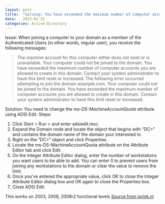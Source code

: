 ```yaml
---
layout: post
title:  "Solving: You have exceeded the maximum number of computer accounts you are allowed to create in this domain..."
date:   2013-02-22
categories: Active-Directory
---
```

Issue: When joining a computer to your domain as a member of the Authenticated Users (in other words, regular user), you receive the following messages:

> The machine account for this computer either does not exist or is unavailable.
> Your computer could not be joined to the domain. You have exceeded the maximum number of computer accounts you are allowed to create in this domain. Contact your system administrator to have this limit reset or increased.
> The following error occurred attempting to join the domain example.com. Your computer could not be joined to the domain. You have exceeded the maximum number of computer accounts you are allowed to create in this domain. Contact your system administrator to have this limit reset or increased.

Solution: You need to change the _ms-DS-MachineAccountQuota_ attribute using ADSI Edit. Steps:

1.  Click Start > Run > and enter adsiedit.msc.
2.  Expand the Domain node and locate the object that begins with “DC=” and contains the domain name of the domain your interested in.
3.  Right on the “DC=” object and click Properties.
4.  Locate the ms-DS-MachineAccountQuota attribute on the Attribute Editor tab and click Edit.
5.  On the Integer Attribute Editor dialog, enter the number of workstations you want users to be able to add. You can enter 0 to prevent users from joining any workstations to the domain or clear the value to remove the limit.
6.  Once you’ve entered the appropriate value, click OK to close the Integer Attribute Editor dialog box and OK again to close the Properties box.
7.  Close ADSI Edit.

This works on 2003, 2008, 2008r2 functional levels [Source from jorink.nl](http://www.jorink.nl/2010/09/increase-the-number-of-workstations-a-user-can-join-to-a-domain/)

